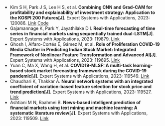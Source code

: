 * Kim S H, Park J S, Lee H S, et al. <b>Combining CNN and Grad-CAM for profitability and explainability of investment strategy: Application to the KOSPI 200 Futures[J]</b>. Expert Systems with Applications, 2023: 120086. [Link](https://www.sciencedirect.com/science/article/pii/S0957417423005882) [Code](https://github.com/SangHoeKim/Combining-CNN-and-Grad-CAM-for-profitability-and-explainability-of-investment-strategy)
* Gajamannage K, Park Y, Jayathilake D I. <b>Real-time forecasting of time series in financial markets using sequentially trained dual-LSTM[J]</b>. Expert Systems with Applications, 2023: 119879. [Link](https://www.sciencedirect.com/science/article/pii/S0957417423003809)
* Ghosh I, Alfaro-Cortés E, Gámez M, et al. <b>Role of Proliferation COVID-19 Media Chatter in Predicting Indian Stock Market: Integrated Framework of Nonlinear Feature Transformation and Advanced AI[J]</b>. Expert Systems with Applications, 2023: 119695. [Link](https://www.sciencedirect.com/science/article/pii/S0957417423001963)
* Yuan C, Ma X, Wang H, et al. <b>COVID19-MLSF: A multi-task learning-based stock market forecasting framework during the COVID-19 pandemic[J]</b>. Expert Systems with Applications, 2023: 119549. [Link](https://www.sciencedirect.com/science/article/pii/S0957417423000507)
* Chaudhari K, Thakkar A. <b>Neural network systems with an integrated coefficient of variation-based feature selection for stock price and trend prediction[J]</b>. Expert Systems with Applications, 2023: 119527. [Link](https://www.sciencedirect.com/science/article/pii/S0957417423000283)
* Ashtiani M N, Raahmei B. <b>News-based intelligent prediction of financial markets using text mining and machine learning: A systematic literature review[J]</b>. Expert Systems with Applications, 2023: 119509. [Link](https://www.sciencedirect.com/science/article/pii/S0957417423000106)

